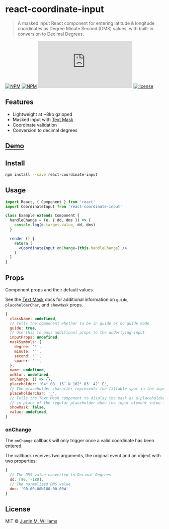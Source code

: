 # react-coordinate-input

> A masked input React component for entering latitude &amp; longitude coordinates as Degree Minute Second (DMS) values, with built-in conversion to Decimal Degrees.

[![NPM](https://img.shields.io/npm/v/react-coordinate-input.svg)](https://www.npmjs.com/package/react-coordinate-input)
[![NPM](https://img.shields.io/npm/dt/react-coordinate-input.svg)](https://www.npmjs.com/package/react-coordinate-input)
[![gzip size](http://img.badgesize.io/https://unpkg.com/react-coordinate-input/dist/index.js?compression=gzip)](https://unpkg.com/react-coordinate-input/dist/index.js)
[![license](https://img.shields.io/npm/l/react-coordinate-input.svg)](./LICENSE)

## Features

- Lightweight at ~8kb gzipped
- Masked input with [Text Mask](https://github.com/text-mask/text-mask)
- Coordinate validation
- Conversion to decimal degrees

## [Demo](https://nerdstep.github.io/react-coordinate-input/)

## Install

```bash
npm install --save react-coordinate-input
```

## Usage

```jsx
import React, { Component } from 'react'
import CoordinateInput from 'react-coordinate-input'

class Example extends Component {
  handleChange = (e, { dd, dms }) => {
    console.log(e.target.value, dd, dms)
  }

  render () {
    return (
      <CoordinateInput onChange={this.handleChange} />
    )
  }
}
```

## Props

Component props and their default values.

See the [Text Mask](https://github.com/text-mask/text-mask/blob/master/componentDocumentation.md#readme) docs for additional information on `guide`, `placeholderChar`, and `showMask` props.

```javascript
{
  className: undefined,
  // Tells the component whether to be in guide or no guide mode
  guide: true,
  // Use this to pass additional props to the underlying input
  inputProps: undefined,
  maskSymbols: {
    degree: '°',
    minute: '′',
    second: '″',
    spacer: ' ',
  },
  name: undefined,
  onBlur: undefined,
  onChange: () => {},
  placeholder: '04° 08′ 15″ N 162° 03′ 42″ E',
  // The placeholder character represents the fillable spot in the input mask
  placeholderChar: '_',
  // Tells the Text Mask component to display the mask as a placeholder,
  // in place of the regular placeholder when the input element value is empty.
  showMask: false,
  value: undefined,
}
```

### onChange

The `onChange` callback will only trigger once a valid coordinate has been entered.

The callback receives two arguments, the original event and an object with two properties:

```javascript
{
  // The DMS value converted to Decimal Degrees
  dd: [90, -180],
  // The normalized DMS value
  dms: '90.00.00N180.00.00W'
}
```

## License

MIT © [Justin M. Williams](https://github.com/nerdstep)
